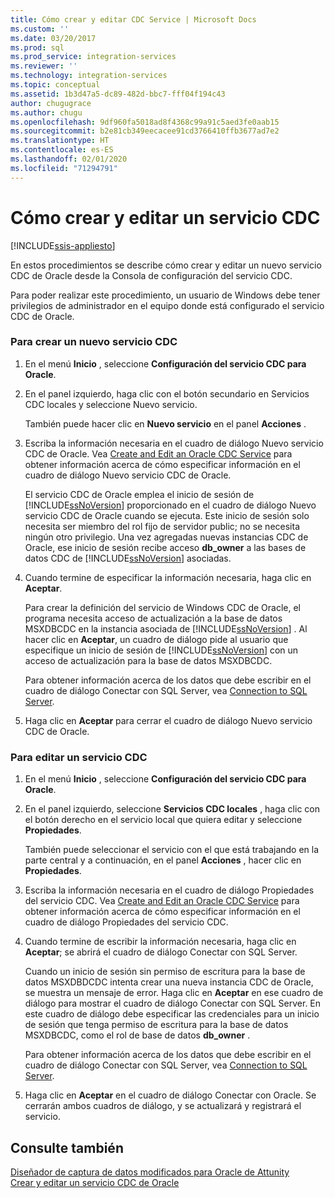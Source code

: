 ```yaml
---
title: Cómo crear y editar CDC Service | Microsoft Docs
ms.custom: ''
ms.date: 03/20/2017
ms.prod: sql
ms.prod_service: integration-services
ms.reviewer: ''
ms.technology: integration-services
ms.topic: conceptual
ms.assetid: 1b3d47a5-dc89-482d-bbc7-fff04f194c43
author: chugugrace
ms.author: chugu
ms.openlocfilehash: 9df960fa5018ad8f4368c99a91c5aed3fe0aab15
ms.sourcegitcommit: b2e81cb349eecacee91cd3766410ffb3677ad7e2
ms.translationtype: HT
ms.contentlocale: es-ES
ms.lasthandoff: 02/01/2020
ms.locfileid: "71294791"
---
```

# <a name="how-to-create-and-edit-a-cdc-service"></a>Cómo crear y editar un servicio CDC

[!INCLUDE[ssis-appliesto](../../includes/ssis-appliesto-ssvrpluslinux-asdb-asdw-xxx.md)]


  En estos procedimientos se describe cómo crear y editar un nuevo servicio CDC de Oracle desde la Consola de configuración del servicio CDC.  
  
 Para poder realizar este procedimiento, un usuario de Windows debe tener privilegios de administrador en el equipo donde está configurado el servicio CDC de Oracle.  
  
### <a name="to-create-a-new-cdc-service"></a>Para crear un nuevo servicio CDC  
  
1.  En el menú **Inicio** , seleccione **Configuración del servicio CDC para Oracle**.  
  
2.  En el panel izquierdo, haga clic con el botón secundario en Servicios CDC locales y seleccione Nuevo servicio.  
  
     También puede hacer clic en **Nuevo servicio** en el panel **Acciones** .  
  
3.  Escriba la información necesaria en el cuadro de diálogo Nuevo servicio CDC de Oracle. Vea [Create and Edit an Oracle CDC Service](../../integration-services/change-data-capture/create-and-edit-an-oracle-cdc-service.md) para obtener información acerca de cómo especificar información en el cuadro de diálogo Nuevo servicio CDC de Oracle.  
  
     El servicio CDC de Oracle emplea el inicio de sesión de [!INCLUDE[ssNoVersion](../../includes/ssnoversion-md.md)] proporcionado en el cuadro de diálogo Nuevo servicio CDC de Oracle cuando se ejecuta. Este inicio de sesión solo necesita ser miembro del rol fijo de servidor public; no se necesita ningún otro privilegio. Una vez agregadas nuevas instancias CDC de Oracle, ese inicio de sesión recibe acceso **db_owner** a las bases de datos CDC de [!INCLUDE[ssNoVersion](../../includes/ssnoversion-md.md)] asociadas.  
  
4.  Cuando termine de especificar la información necesaria, haga clic en **Aceptar**.  
  
     Para crear la definición del servicio de Windows CDC de Oracle, el programa necesita acceso de actualización a la base de datos MSXDBCDC en la instancia asociada de [!INCLUDE[ssNoVersion](../../includes/ssnoversion-md.md)] . Al hacer clic en **Aceptar**, un cuadro de diálogo pide al usuario que especifique un inicio de sesión de [!INCLUDE[ssNoVersion](../../includes/ssnoversion-md.md)] con un acceso de actualización para la base de datos MSXDBCDC.  
  
     Para obtener información acerca de los datos que debe escribir en el cuadro de diálogo Conectar con SQL Server, vea [Connection to SQL Server](../../integration-services/change-data-capture/connection-to-sql-server.md).  
  
5.  Haga clic en **Aceptar** para cerrar el cuadro de diálogo Nuevo servicio CDC de Oracle.  
  
### <a name="to-edit-a-cdc-service"></a>Para editar un servicio CDC  
  
1.  En el menú **Inicio** , seleccione **Configuración del servicio CDC para Oracle**.  
  
2.  En el panel izquierdo, seleccione **Servicios CDC locales** , haga clic con el botón derecho en el servicio local que quiera editar y seleccione **Propiedades**.  
  
     También puede seleccionar el servicio con el que está trabajando en la parte central y a continuación, en el panel **Acciones** , hacer clic en **Propiedades**.  
  
3.  Escriba la información necesaria en el cuadro de diálogo Propiedades del servicio CDC. Vea [Create and Edit an Oracle CDC Service](../../integration-services/change-data-capture/create-and-edit-an-oracle-cdc-service.md) para obtener información acerca de cómo especificar información en el cuadro de diálogo Propiedades del servicio CDC.  
  
4.  Cuando termine de escribir la información necesaria, haga clic en **Aceptar**; se abrirá el cuadro de diálogo Conectar con SQL Server.  
  
     Cuando un inicio de sesión sin permiso de escritura para la base de datos MSXDBDCDC intenta crear una nueva instancia CDC de Oracle, se muestra un mensaje de error. Haga clic en **Aceptar** en ese cuadro de diálogo para mostrar el cuadro de diálogo Conectar con SQL Server. En este cuadro de diálogo debe especificar las credenciales para un inicio de sesión que tenga permiso de escritura para la base de datos MSXDBCDC, como el rol de base de datos **db_owner** .  
  
     Para obtener información acerca de los datos que debe escribir en el cuadro de diálogo Conectar con SQL Server, vea [Connection to SQL Server](../../integration-services/change-data-capture/connection-to-sql-server.md).  
  
5.  Haga clic en **Aceptar** en el cuadro de diálogo Conectar con Oracle. Se cerrarán ambos cuadros de diálogo, y se actualizará y registrará el servicio.  
  
## <a name="see-also"></a>Consulte también  
 [Diseñador de captura de datos modificados para Oracle de Attunity](../../integration-services/change-data-capture/change-data-capture-designer-for-oracle-by-attunity.md)   
 [Crear y editar un servicio CDC de Oracle](../../integration-services/change-data-capture/create-and-edit-an-oracle-cdc-service.md)  
  
  
